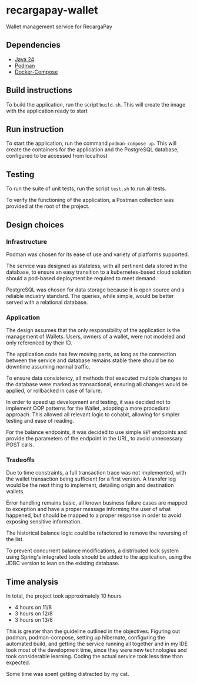 # recargapay-wallet
Wallet management service for RecargaPay

## Dependencies
* [Java 24](https://jdk.java.net/24/)
* [Podman](https://podman.io/)
* [Docker-Compose](https://docs.docker.com/compose/install/)

## Build instructions

To build the application, run the script `build.sh`. This will create the image with the application ready to start

## Run instruction

To start the application, run the command `podman-compose up`. This will create the containers for the application and the PostgreSQL database, configured to be accessed from localhost

## Testing

To run the suite of unit tests, run the script `test.sh` to run all tests.

To verify the functioning of the application, a Postman collection was provided at the root of the project.

## Design choices

### Infrastructure

Podman was chosen for its ease of use and variety of platforms supported.

The service was designed as stateless, with all pertinent data stored in the database, to ensure an easy transition to a kubernetes-based cloud solution should a pod-based deployment be required to meet demand.

PostgreSQL was chosen for data storage because it is open source and a reliable industry standard. The queries, while simple, would be better served with a relational database.

### Application

The design assumes that the only responsibility of the application is the management of Wallets. Users, owners of a wallet, were not modeled and only referenced by their ID.

The application code has few moving parts, as long as the connection between the service and database remains stable there should be no downtime assuming normal traffic. 

To ensure data consistency, all methods that executed multiple changes to the database were marked as transactional, ensuring all changes would be applied, or rollbacked in case of failure.

In order to speed up development and testing, it was decided not to implement OOP patterns for the Wallet, adopting a more procedural approach. This allowed all relevant logic to cohabit, allowing for simpler testing and ease of reading. 

For the balance endpoints, it was decided to use simple `GET` endpoints and provide the parameters of the endpoint in the URL, to avoid unnecessary POST calls.

### Tradeoffs

Due to time constraints, a full transaction trace was not implemented, with the wallet transaction being sufficient for a first version. A transfer log would be the next thing to implement, detailing origin and destination wallets.

Error handling remains basic, all known business failure cases are mapped to exception and have a proper message informing the user of what happened, but should be mapped to a proper response in order to avoid exposing sensitive information.

The historical balance logic could be refactored to remove the reversing of the list.

To prevent concurrent balance modifications, a distributed lock system using Spring's integrated tools should be added to the application, using the JDBC version to lean on the existing database.

## Time analysis

In total, the project took approximately 10 hours

* 4 hours on 11/8
* 3 hours on 12/8
* 3 hours on 13/8

This is greater than the guideline outlined in the objectives. Figuring out podman, podman-compose, setting up hibernate, configuring the automated build, and getting the service running all together and in my IDE took most of the development time, since they were new technologies and took considerable learning. Coding the actual service took less time than expected.

Some time was spent getting distracted by my cat.